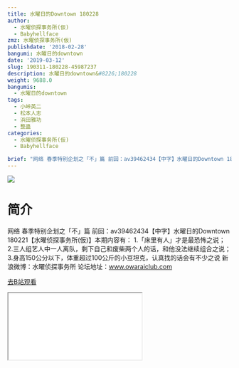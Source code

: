 ```yaml
---
title: 水曜日的Downtown 180228
author:
  - 水曜侦探事务所(仮)
  - Babyhellface
zmz: 水曜侦探事务所(仮)
publishdate: '2018-02-28'
bangumi: 水曜日的downtown
date: '2019-03-12'
slug: 190311-180228-45987237
description: 水曜日的downtown&#8226;180228
weight: 9688.0
bangumis:
  - 水曜日的downtown
tags:
  - 小峠英二
  - 松本人志
  - 浜田雅功
  - 整蛊
categories:
  - 水曜侦探事务所(仮)
  - Babyhellface

brief: "网络 春季特别企划之「不」篇 前回：av39462434【中字】水曜日的Downtown 180221【水曜侦探事务所(仮)】本期内容有： 1.「床里有人」才是最恐怖之说； 2.三人组艺人中一人离队，剩下自己和废柴两个人的话，和他没法继续组合之说； 3.身高150公分以下，体重超过100公斤的小豆坦克，认真找的话会有不少之说 新浪微博：水曜侦探事务所 论坛地址：www.owaraiclub.com"
---
```

![](https://i.imgur.com/X3y6hwz.jpg)
# 简介  
网络
春季特别企划之「不」篇
前回：av39462434【中字】水曜日的Downtown 180221【水曜侦探事务所(仮)】本期内容有：
1.「床里有人」才是最恐怖之说；
2.三人组艺人中一人离队，剩下自己和废柴两个人的话，和他没法继续组合之说；
3.身高150公分以下，体重超过100公斤的小豆坦克，认真找的话会有不少之说
新浪微博：水曜侦探事务所 论坛地址：www.owaraiclub.com  

[去B站观看](https://www.bilibili.com/video/av45987237/)
<div class ="resp-container"><iframe class="testiframe" src="//player.bilibili.com/player.html?aid=45987237"", scrolling="no", allowfullscreen="true" > </iframe></div> 
